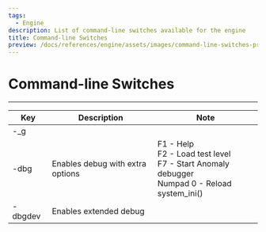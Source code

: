 ```yaml
---
tags:
  - Engine
description: List of command-line switches available for the engine
title: Command-line Switches
preview: /docs/references/engine/assets/images/command-line-switches-preview.png
---
```


# Command-line Switches

___

<table><thead>
    <tr>
      <th>Key</th>
      <th>Description</th>
      <th>Note</th>
    </tr></thead>
  <tbody>
    <tr>
      <td>-_g</td>
      <td />
      <td />
    </tr>
    <tr>
      <td>-dbg</td>
      <td>Enables debug with extra options</td>
      <td>F1 - Help<br />F2 - Load test level<br />F7 - Start Anomaly debugger<br />Numpad 0 - Reload system_ini()</td>
    </tr>
    <tr>
      <td>-dbgdev</td>
      <td>Enables extended debug</td>
      <td />
    </tr>
  </tbody>
</table>
